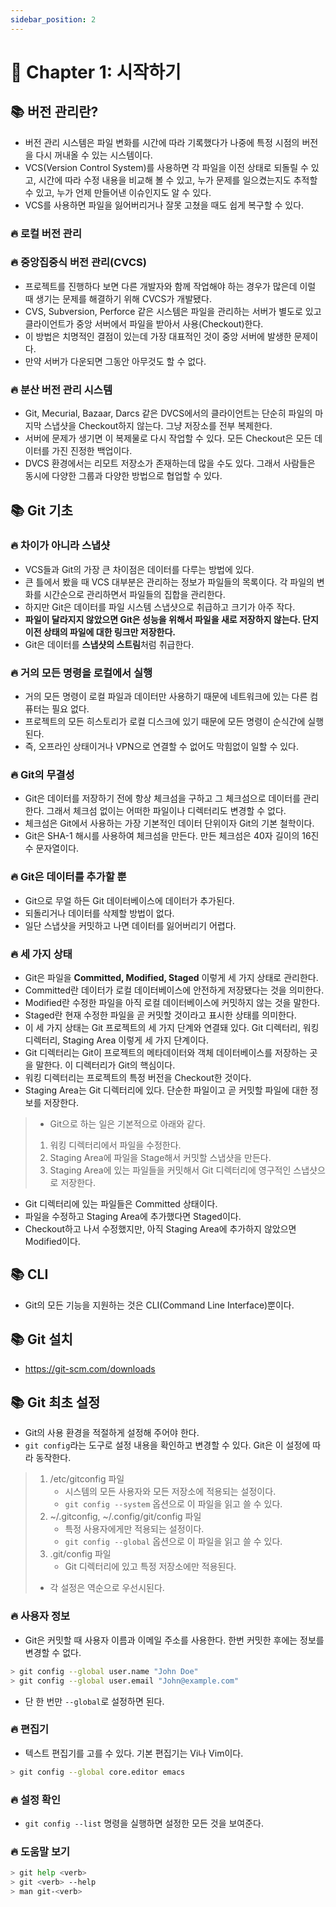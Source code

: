 ```yaml
---
sidebar_position: 2
---
```


# 🌈 Chapter 1: 시작하기

## 📚 버전 관리란?
- 버전 관리 시스템은 파일 변화를 시간에 따라 기록했다가 나중에 특정 시점의 버전을 다시 꺼내올 수 있는 시스템이다.
- VCS(Version Control System)를 사용하면 각 파일을 이전 상태로 되돌릴 수 있고, 시간에 따라 수정 내용을 비교해 볼 수 있고, 누가 문제를 일으켰는지도 추적할 수 있고, 누가 언제 만들어낸 이슈인지도 알 수 있다.
- VCS를 사용하면 파일을 잃어버리거나 잘못 고쳤을 때도 쉽게 복구할 수 있다.

### 🔥 로컬 버전 관리

### 🔥 중앙집중식 버전 관리(CVCS)
- 프로젝트를 진행하다 보면 다른 개발자와 함께 작업해야 하는 경우가 많은데 이럴 때 생기는 문제를 해결하기 위해 CVCS가 개발됐다.
- CVS, Subversion, Perforce 같은 시스템은 파일을 관리하는 서버가 별도로 있고 클라이언트가 중앙 서버에서 파일을 받아서 사용(Checkout)한다.
- 이 방법은 치명적인 결점이 있는데 가장 대표적인 것이 중앙 서버에 발생한 문제이다.
- 만약 서버가 다운되면 그동안 아무것도 할 수 없다.

### 🔥 분산 버전 관리 시스템
- Git, Mecurial, Bazaar, Darcs 같은 DVCS에서의 클라이언트는 단순히 파일의 마지막 스냅샷을 Checkout하지 않는다. 그냥 저장소를 전부 복제한다.
- 서버에 문제가 생기면 이 복제물로 다시 작업할 수 있다. 모든 Checkout은 모든 데이터를 가진 진정한 백업이다.
- DVCS 환경에서는 리모트 저장소가 존재하는데 많을 수도 있다. 그래서 사람들은 동시에 다양한 그룹과 다양한 방법으로 협업할 수 있다.

## 📚 Git 기초

### 🔥 차이가 아니라 스냅샷
- VCS들과 Git의 가장 큰 차이점은 데이터를 다루는 방법에 있다.
- 큰 틀에서 봤을 때 VCS 대부분은 관리하는 정보가 파일들의 목록이다. 각 파일의 변화를 시간순으로 관리하면서 파일들의 집합을 관리한다.
- 하지만 Git은 데이터를 파일 시스템 스냅샷으로 취급하고 크기가 아주 작다. 
- **파일이 달라지지 않았으면 Git은 성능을 위해서 파일을 새로 저장하지 않는다. 단지 이전 상태의 파일에 대한 링크만 저장한다.**
- Git은 데이터를 **스냅샷의 스트림**처럼 취급한다.

### 🔥 거의 모든 명령을 로컬에서 실행
- 거의 모든 명령이 로컬 파일과 데이터만 사용하기 때문에 네트워크에 있는 다른 컴퓨터는 필요 없다.
- 프로젝트의 모든 히스토리가 로컬 디스크에 있기 때문에 모든 명령이 순식간에 실행된다.
- 즉, 오프라인 상태이거나 VPN으로 연결할 수 없어도 막힘없이 일할 수 있다.

### 🔥 Git의 무결성
- Git은 데이터를 저장하기 전에 항상 체크섬을 구하고 그 체크섬으로 데이터를 관리한다. 그래서 체크섬 없이는 어떠한 파일이나 디렉터리도 변경할 수 없다.
- 체크섬은 Git에서 사용하는 가장 기본적인 데이터 단위이자 Git의 기본 철학이다.
- Git은 SHA-1 해시를 사용하여 체크섬을 만든다. 만든 체크섬은 40자 길이의 16진수 문자열이다.

### 🔥 Git은 데이터를 추가할 뿐
- Git으로 무얼 하든 Git 데이터베이스에 데이터가 추가된다.
- 되돌리거나 데이터를 삭제할 방법이 없다.
- 일단 스냅샷을 커밋하고 나면 데이터를 잃어버리기 어렵다.

### 🔥 세 가지 상태
- Git은 파일을 **Committed, Modified, Staged** 이렇게 세 가지 상태로 관리한다.
- Committed란 데이터가 로컬 데이터베이스에 안전하게 저장됐다는 것을 의미한다.
- Modified란 수정한 파일을 아직 로컬 데이터베이스에 커밋하지 않는 것을 말한다.
- Staged란 현재 수정한 파일을 곧 커밋할 것이라고 표시한 상태를 의미한다.
- 이 세 가지 상태는 Git 프로젝트의 세 가지 단계와 연결돼 있다. Git 디렉터리, 워킹 디렉터리, Staging Area 이렇게 세 가지 단계이다.
- Git 디렉터리는 Git이 프로젝트의 메타데이터와 객체 데이터베이스를 저장하는 곳을 말한다. 이 디렉터리가 Git의 핵심이다.
- 워킹 디렉터리는 프로젝트의 특정 버전을 Checkout한 것이다.
- Staging Area는  Git 디렉터리에 있다. 단순한 파일이고 곧 커밋할 파일에 대한 정보를 저장한다.

> - Git으로 하는 일은 기본적으로 아래와 같다.
> 1. 워킹 디렉터리에서 파일을 수정한다.
> 2. Staging Area에 파일을 Stage해서 커밋할 스냅샷을 만든다.
> 3. Staging Area에 있는 파일들을 커밋해서 Git 디렉터리에 영구적인 스냅샷으로 저장한다.

- Git 디렉터리에 있는 파일들은 Committed 상태이다.
- 파일을 수정하고 Staging Area에 추가했다면 Staged이다.
- Checkout하고 나서 수정했지만, 아직 Staging Area에 추가하지 않았으면 Modified이다.

## 📚 CLI
- Git의 모든 기능을 지원하는 것은 CLI(Command Line Interface)뿐이다.

## 📚 Git 설치

- https://git-scm.com/downloads

## 📚 Git 최초 설정
- Git의 사용 환경을 적절하게 설정해 주어야 한다.
- `git config`라는 도구로 설정 내용을 확인하고 변경할 수 있다. Git은 이 설정에 따라 동작한다.

> 1. /etc/gitconfig 파일 
>     - 시스템의 모든 사용자와 모든 저장소에 적용되는 설정이다.
>     - `git config --system` 옵션으로 이 파일을 읽고 쓸 수 있다.
> 2. ~/.gitconfig, ~/.config/git/config 파일
>     - 특정 사용자에게만 적용되는 설정이다.
>     - `git config --global` 옵션으로 이 파일을 읽고 쓸 수 있다.
> 3. .git/config 파일
>     - Git 디렉터리에 있고 특정 저장소에만 적용된다.
> - 각 설정은 역순으로 우선시된다.

### 🔥 사용자 정보
- Git은 커밋할 때 사용자 이름과 이메일 주소를 사용한다. 한번 커밋한 후에는 정보를 변경할 수 없다.

```bash
> git config --global user.name "John Doe"
> git config --global user.email "John@example.com"
```
- 단 한 번만 `--global`로 설정하면 된다.

### 🔥 편집기
- 텍스트 편집기를 고를 수 있다. 기본 편집기는 Vi나 Vim이다.

```bash
> git config --global core.editor emacs
```

### 🔥 설정 확인
- `git config --list` 명령을 실행하면 설정한 모든 것을 보여준다.

### 🔥 도움말 보기

```bash
> git help <verb>
> git <verb> --help
> man git-<verb>
```

